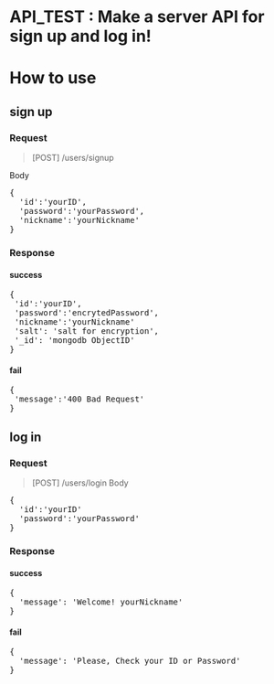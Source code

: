 # API_TEST : Make a server API for sign up and log in! 
# How to use 

## sign up

### Request

> [POST] /users/signup

Body
<pre>
{
  'id':'yourID',
  'password':'yourPassword',
  'nickname':'yourNickname'
}
</pre>

### Response
#### success
<pre>
{
 'id':'yourID',
 'password':'encrytedPassword',
 'nickname':'yourNickname'
 'salt': 'salt for encryption',
 '_id': 'mongodb ObjectID'
}
</pre>
#### fail
<pre>
{
 'message':'400 Bad Request'
}
</pre>
## log in 

### Request

> [POST] /users/login
Body
<pre>
{
  'id':'yourID'
  'password':'yourPassword'
}
</pre>

### Response
#### success
<pre>
{
  'message': 'Welcome! yourNickname'
}
</pre>
#### fail
<pre>
{
  'message': 'Please, Check your ID or Password'
}
</pre>
